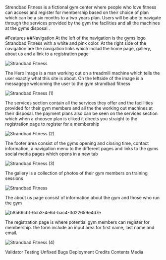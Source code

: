 Strendbad Fitness is a fictional gym center where people who love fitness can access and register for membership
based on their choice of plan which can be a six months to a two years plan. Users will be abe to navigate 
through the services provided by the gym the facilities and all the machines at the gyms disposal .

#Features
##Navigation
At the left of the navigation is the gyms logo Strandbad Fitness with a white and pink color.
At the right side of the navigation are the navigation links which includ the home page, gallery,
about us and a link to a registration page

![Strandbad Fitness](https://user-images.githubusercontent.com/125648375/233965467-7012acdf-e6d6-4aa0-9f09-1912f7175596.png)

The Hero image is a man working out on a treadmill machine which tells the user exactly what this site is about.
On the leftside of the image is a messagege welcoming the user to the gym strandbad fitness

![Strandbad Fitness (1)](https://user-images.githubusercontent.com/125648375/233972244-cfd29bd1-cad8-4af7-8cd2-d21371a9b4a1.png)

The services section contain all the services they offer and the facillities provided for their gym members and all the 
the working out machines at their disposal. 
the payment plans also can be seen on the services section which when a choosen plan is cliked it directs you straight to
the registration page to register for a membership

![Strandbad Fitness (2)](https://user-images.githubusercontent.com/125648375/233972968-59a15766-2b61-4607-b041-7ccb801fffc2.png)

The footer area consist of the gyms opening and closing time, contact information, a navigation menu to the different pages and links to the gyms social media pages which opens in a new tab

![Strandbad Fitness (3)](https://user-images.githubusercontent.com/125648375/233973408-78d5714d-f285-4169-a511-e365ec09eb86.png)

The gallery is a collection of photos of their gym members on training sessions

![Strandbad Fitness](https://user-images.githubusercontent.com/125648375/234085904-669e3b5d-5cd8-4ff9-9b35-908924c51b49.png)

The about us page consist of information about the gym and those who run the gym

![b8566cbf-6cb3-4e6d-bac4-3d22659e4d7e](https://user-images.githubusercontent.com/125648375/234085709-f1a0fc7a-3786-41dc-85ad-c36efa7eb0ee.png)

The registration page is where potential gym members can register for membership.
the form include an input area for first name, last name and email.

![Strandbad Fitness (4)](https://user-images.githubusercontent.com/125648375/234087684-63cae96b-6b90-4890-9e2b-0ce458480b31.png)

Validator Testing
Unfixed Bugs
Deployment
Credits
Contents
Media
